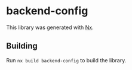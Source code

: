 # backend-config

This library was generated with [Nx](https://nx.dev).

## Building

Run `nx build backend-config` to build the library.
